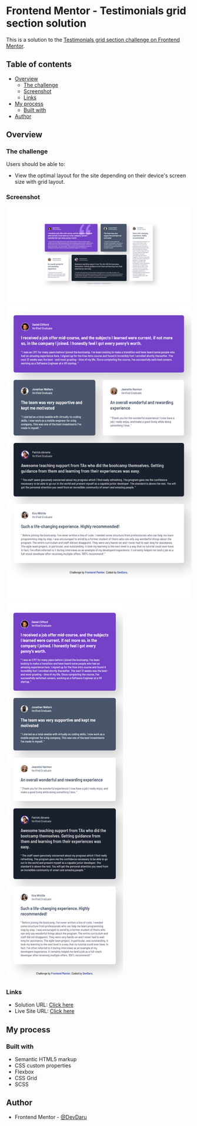 # Frontend Mentor - Testimonials grid section solution

This is a solution to the [Testimonials grid section challenge on Frontend Mentor](https://www.frontendmentor.io/challenges/testimonials-grid-section-Nnw6J7Un7).

## Table of contents

- [Overview](#overview)
  - [The challenge](#the-challenge)
  - [Screenshot](#screenshot)
  - [Links](#links)
- [My process](#my-process)
  - [Built with](#built-with)
- [Author](#author)


## Overview

### The challenge

Users should be able to:

- View the optimal layout for the site depending on their device's screen size with grid layout.

### Screenshot

![](./design/screenshot-desktop.png)
![](./design/screenshot-tablet.png)
![](./design/screenshot-mobile.png)


### Links

- Solution URL: [Click here](https://github.com/DevvMarko/Testimonials-grid-section)
- Live Site URL: [Click here](https://testimonials-grid-section-mu-pearl.vercel.app/)

## My process

### Built with

- Semantic HTML5 markup
- CSS custom properties
- Flexbox
- CSS Grid
- SCSS


## Author

- Frontend Mentor - [@DevDaru](https://www.frontendmentor.io/profile/DevvMarko)
